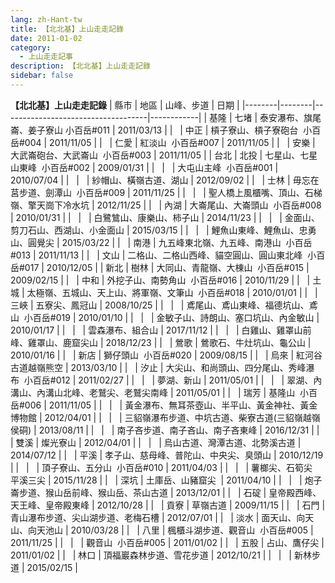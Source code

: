 ```yaml
---
lang: zh-Hant-tw
title: 【北北基】上山走走記錄
date: 2011-01-02
category: 
  - 上山走走記事
description: 【北北基】上山走走記錄
sidebar: false
---
```


**【北北基】上山走走記錄**
| 縣市     | 地區     | 山峰、步道                              | 日期         |
|--------|--------|------------------------------------|------------|
| 基隆     | 七堵     | 泰安瀑布、旗尾崙、姜子寮山&nbsp;小百岳#011         | 2011/03/13 |
| &nbsp; | 中正     | 槓子寮山、槓子寮砲台&nbsp; 小百岳#004           | 2011/11/05 |
| &nbsp; | 仁愛     | 紅淡山&nbsp; 小百岳#007                  | 2011/11/05 |
| &nbsp; | 安樂     | 大武崙砲台、大武崙山&nbsp; 小百岳#003           | 2011/11/05 |
| 台北     | 北投     | 七星山、七星山東峰&nbsp; 小百岳#002            | 2009/01/31 |
| &nbsp; | &nbsp; | 大屯山主峰&nbsp; 小百岳#001                | 2010/07/04 |
| &nbsp; | &nbsp; | 紗帽山、橫嶺古道、湖山                        | 2012/09/02 |
| &nbsp; | 士林     | 毋忘在莒步道、劍潭山&nbsp; 小百岳#009           | 2011/11/25 |
| &nbsp; | &nbsp; | 聖人橋上風櫃嘴、頂山、石梯嶺、擎天崗下冷水坑             | 2012/11/25 |
| &nbsp; | 內湖     | 大崙尾山、大崙頭山&nbsp; 小百岳#008            | 2010/01/31 |
| &nbsp; | &nbsp; | 白鷺鷥山、康樂山、柿子山                       | 2014/11/23 |
| &nbsp; | &nbsp; | 金面山、剪刀石山、西湖山、小金面山                  | 2015/03/15 |
| &nbsp; | &nbsp; | 鯉魚山東峰、鯉魚山、忠勇山、圓覺尖                  | 2015/03/22 |
| &nbsp; | 南港     | 九五峰東北嶺、九五峰、南港山&nbsp; 小百岳#013       | 2011/11/13 |
| &nbsp; | 文山     | 二格山、二格山西峰、貓空圓山、圓山東北峰&nbsp; 小百岳#017 | 2010/12/05 |
| 新北     | 樹林     | 大同山、青龍嶺、大棟山&nbsp; 小百岳#015          | 2009/02/15 |
| &nbsp; | 中和     | 外挖子山、南勢角山&nbsp; 小百岳#016            | 2010/11/29 |
| &nbsp; | 土城     | 太極嶺、五城山、天上山、將軍嶺、文筆山&nbsp; 小百岳#018  | 2010/01/01 |
| &nbsp; | 三峽     | 五寮尖、鳳冠山                            | 2008/10/25 |
| &nbsp; | &nbsp; | 鳶尾山、鳶山東峰、福德坑山、鳶山&nbsp; 小百岳#019     | 2010/01/10 |
| &nbsp; | &nbsp; | 金敏子山、詩朗山、塞口坑山、內金敏山                 | 2010/01/17 |
| &nbsp; | &nbsp; | 雲森瀑布、組合山                           | 2017/11/12 |
| &nbsp; | &nbsp; | 白雞山、雞罩山前峰、雞罩山、鹿窟尖山                 | 2018/12/23 |
| &nbsp; | 鶯歌     | 鶯歌石、牛灶坑山、龜公山                       | 2010/01/16 |
| &nbsp; | 新店     | 獅仔頭山&nbsp; 小百岳#020                 | 2009/08/15 |
| &nbsp; | 烏來     | 紅河谷古道越嶺熊空                          | 2013/03/10 |
| &nbsp; | 汐止     | 大尖山、和尚頭山、四分尾山、秀峰瀑布&nbsp; 小百岳#012   | 2011/02/27 |
| &nbsp; | &nbsp; | 夢湖、新山                              | 2011/05/01 |
| &nbsp; | &nbsp; | 翠湖、內溝山、內溝山北峰、老鷲尖、老鷲尖南峰             | 2011/05/01 |
| &nbsp; | 瑞芳     | 基隆山&nbsp; 小百岳#006                  | 2011/11/05 |
| &nbsp; | &nbsp; | 黃金瀑布、無耳茶壺山、半平山、黃金神社、黃金博物館          | 2012/04/01 |
| &nbsp; | &nbsp; | 三貂嶺瀑布步道、中坑古道、柴寮古道(三貂嶺越嶺侯硐)         | 2013/08/11 |
| &nbsp; | &nbsp; | 南子吝步道、南子吝山、南子吝東峰                   | 2016/12/31 |
| &nbsp; | 雙溪     | 燦光寮山                               | 2012/04/01 |
| &nbsp; | &nbsp; | 烏山古道、灣潭古道、北勢溪古道                    | 2014/07/12 |
| &nbsp; | 平溪     | 孝子山、慈母峰、普陀山、中央尖、臭頭山                | 2010/12/19 |
| &nbsp; | &nbsp; | 頂子寮山、五分山&nbsp; 小百岳#010             | 2011/04/03 |
| &nbsp; | &nbsp; | 薯榔尖、石筍尖&nbsp; 平溪三尖                 | 2015/11/28 |
| &nbsp; | 深坑     | 土庫岳、山豬窟尖&nbsp; <Badge text="小百岳#014" color="#e75b8f" />             | 2011/04/10 |
| &nbsp; | &nbsp; | 炮子崙步道、猴山岳前峰、猴山岳、茶山古道               | 2013/12/01 |
| &nbsp; | 石碇     | 皇帝殿西峰、天王峰、皇帝殿東峰                    | 2012/10/28 |
| &nbsp; | 貢寮     | 草嶺古道                               | 2009/11/15 |
| &nbsp; | 石門     | 青山瀑布步道、尖山湖步道、老梅石槽                  | 2012/07/01 |
| &nbsp; | 淡水     | 面天山、向天山、向天池山                       | 2010/03/28 |
| &nbsp; | 八里     | 楓櫃斗湖步道、觀音山&nbsp; 小百岳#005           | 2011/11/25 |
| &nbsp; | &nbsp; | 觀音山&nbsp; 小百岳#005                  | 2011/01/02 |
| &nbsp; | 五股     | 占山、鷹仔尖                             | 2011/01/02 |
| &nbsp; | 林口     | 頂福巖森林步道、雪花步道                       | 2012/10/21 |
| &nbsp; | &nbsp; | 新林步道                               | 2015/02/15 |

